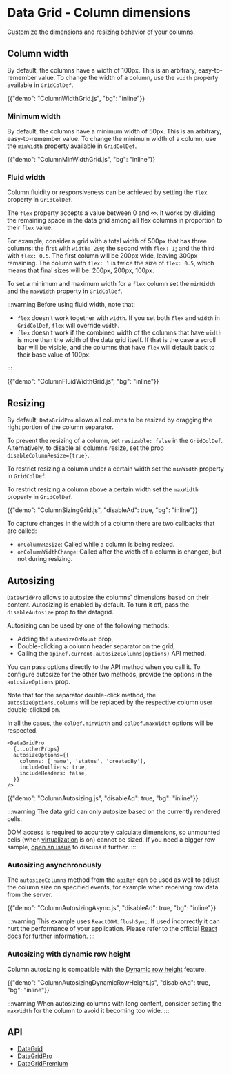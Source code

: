 # Data Grid - Column dimensions

<p class="description">Customize the dimensions and resizing behavior of your columns.</p>

## Column width

By default, the columns have a width of 100px.
This is an arbitrary, easy-to-remember value.
To change the width of a column, use the `width` property available in `GridColDef`.

{{"demo": "ColumnWidthGrid.js", "bg": "inline"}}

### Minimum width

By default, the columns have a minimum width of 50px.
This is an arbitrary, easy-to-remember value.
To change the minimum width of a column, use the `minWidth` property available in `GridColDef`.

{{"demo": "ColumnMinWidthGrid.js", "bg": "inline"}}

### Fluid width

Column fluidity or responsiveness can be achieved by setting the `flex` property in `GridColDef`.

The `flex` property accepts a value between 0 and ∞.
It works by dividing the remaining space in the data grid among all flex columns in proportion to their `flex` value.

For example, consider a grid with a total width of 500px that has three columns: the first with `width: 200`; the second with `flex: 1`; and the third with `flex: 0.5`.
The first column will be 200px wide, leaving 300px remaining. The column with `flex: 1` is twice the size of `flex: 0.5`, which means that final sizes will be: 200px, 200px, 100px.

To set a minimum and maximum width for a `flex` column set the `minWidth` and the `maxWidth` property in `GridColDef`.

:::warning
Before using fluid width, note that:

- `flex` doesn't work together with `width`. If you set both `flex` and `width` in `GridColDef`, `flex` will override `width`.
- `flex` doesn't work if the combined width of the columns that have `width` is more than the width of the data grid itself. If that is the case a scroll bar will be visible, and the columns that have `flex` will default back to their base value of 100px.

:::

{{"demo": "ColumnFluidWidthGrid.js", "bg": "inline"}}

## Resizing [<span class="plan-pro"></span>](/x/introduction/licensing/#pro-plan 'Pro plan')

By default, `DataGridPro` allows all columns to be resized by dragging the right portion of the column separator.

To prevent the resizing of a column, set `resizable: false` in the `GridColDef`.
Alternatively, to disable all columns resize, set the prop `disableColumnResize={true}`.

To restrict resizing a column under a certain width set the `minWidth` property in `GridColDef`.

To restrict resizing a column above a certain width set the `maxWidth` property in `GridColDef`.

{{"demo": "ColumnSizingGrid.js", "disableAd": true, "bg": "inline"}}

To capture changes in the width of a column there are two callbacks that are called:

- `onColumnResize`: Called while a column is being resized.
- `onColumnWidthChange`: Called after the width of a column is changed, but not during resizing.

## Autosizing [<span class="plan-pro"></span>](/x/introduction/licensing/#pro-plan 'Pro plan')

`DataGridPro` allows to autosize the columns' dimensions based on their content. Autosizing is enabled by default. To turn it off, pass the `disableAutosize` prop to the datagrid.

Autosizing can be used by one of the following methods:

- Adding the `autosizeOnMount` prop,
- Double-clicking a column header separator on the grid,
- Calling the `apiRef.current.autosizeColumns(options)` API method.

You can pass options directly to the API method when you call it. To configure autosize for the other two methods, provide the options in the `autosizeOptions` prop.

Note that for the separator double-click method, the `autosizeOptions.columns` will be replaced by the respective column user double-clicked on.

In all the cases, the `colDef.minWidth` and `colDef.maxWidth` options will be respected.

```tsx
<DataGridPro
  {...otherProps}
  autosizeOptions={{
    columns: ['name', 'status', 'createdBy'],
    includeOutliers: true,
    includeHeaders: false,
  }}
/>
```

{{"demo": "ColumnAutosizing.js", "disableAd": true, "bg": "inline"}}

:::warning
The data grid can only autosize based on the currently rendered cells.

DOM access is required to accurately calculate dimensions, so unmounted cells (when [virtualization](/x/react-data-grid/virtualization/) is on) cannot be sized. If you need a bigger row sample, [open an issue](https://github.com/mui/mui-x/issues) to discuss it further.
:::

### Autosizing asynchronously [<span class="plan-pro"></span>](/x/introduction/licensing/#pro-plan 'Pro plan')

The `autosizeColumns` method from the `apiRef` can be used as well to adjust the column size on specified events, for example when receiving row data from the server.

{{"demo": "ColumnAutosizingAsync.js", "disableAd": true, "bg": "inline"}}

:::warning
This example uses `ReactDOM.flushSync`. If used incorrectly it can hurt the performance of your application. Please refer to the official [React docs](https://react.dev/reference/react-dom/flushSync) for further information.
:::

### Autosizing with dynamic row height

Column autosizing is compatible with the [Dynamic row height](/x/react-data-grid/row-height/#dynamic-row-height) feature.

{{"demo": "ColumnAutosizingDynamicRowHeight.js", "disableAd": true, "bg": "inline"}}

:::warning
When autosizing columns with long content, consider setting the `maxWidth` for the column to avoid it becoming too wide.
:::

## API

- [DataGrid](/x/api/data-grid/data-grid/)
- [DataGridPro](/x/api/data-grid/data-grid-pro/)
- [DataGridPremium](/x/api/data-grid/data-grid-premium/)
